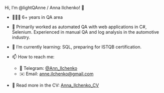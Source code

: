 Hi, I’m @lightQAnne / Anna Ilchenko! 👋 
- 🙋🏻‍♀️ 6+ years in QA area 
- 🔭 Primarily worked as automated QA with web applications in C#, Selenium. Experienced in manual QA and log analysis in the automotive industry.
- 🌱 I’m currently learning: SQL, preparing for ISTQB certification.
- 📫 How to reach me:
   - 🔗 Telegram: [@Ann_Ilchenko](https://t.me/Ann_Ilchenko)
   - ✉️ Email: anne.ilchenko@gmail.com

- 📃 Read more in the CV: [Anna_Ilchenko_CV]([https://github.com/your-username/your-repository](https://drive.google.com/file/d/1Oh6-bNMUq4x7PwN36X691mk49Y-JX5do/view?usp=drive_link))
